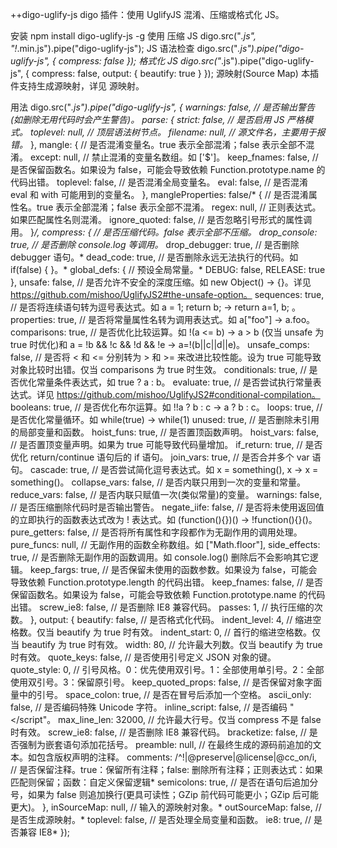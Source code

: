 ++digo-uglify-js
digo 插件：使用 UglifyJS 混淆、压缩或格式化 JS。

安装
npm install digo-uglify-js -g
使用
压缩 JS
digo.src("*.js", "!*.min.js").pipe("digo-uglify-js");
JS 语法检查
digo.src("*.js").pipe("digo-uglify-js", {
	compress: false
});
格式化 JS
digo.src("*.js").pipe("digo-uglify-js", {
	compress: false,
	output: {
		beautify: true
	}
});
源映射(Source Map)
本插件支持生成源映射，详见 源映射。

用法
digo.src("*.js").pipe("digo-uglify-js", {
    warnings: false,            // 是否输出警告(如删除无用代码时会产生警告)。
    parse: {
        strict: false,          // 是否启用 JS 严格模式。
        toplevel: null,         // 顶层语法树节点。
        filename: null,         // 源文件名，主要用于报错。*
    },
    mangle: {                   // 是否混淆变量名。true 表示全部混淆；false 表示全部不混淆。
        except: null,           // 禁止混淆的变量名数组。如 ['$']。
        keep_fnames: false,     // 是否保留函数名。如果设为 false，可能会导致依赖 Function.prototype.name 的代码出错。
        toplevel: false,        // 是否混淆全局变量名。
        eval: false,            // 是否混淆 eval 和 with 可能用到的变量名。
    },
    mangleProperties: false/* { // 是否混淆属性名。true 表示全部混淆；false 表示全部不混淆。
        regex: null,            // 正则表达式。如果匹配属性名则混淆。
        ignore_quoted: false,   // 是否忽略引号形式的属性调用。
    }*/,
    compress: {                 // 是否压缩代码。false 表示全部不压缩。
        drop_console: true,     // 是否删除 console.log 等调用。*
        drop_debugger: true,    // 是否删除 debugger 语句。*
        dead_code: true,        // 是否删除永远无法执行的代码。如 if(false) { }。*
        global_defs: {          // 预设全局常量。*
            DEBUG: false,
            RELEASE: true
        },
        unsafe: false,          // 是否允许不安全的深度压缩。如 new Object() → {}。详见 https://github.com/mishoo/UglifyJS2#the-unsafe-option。
        sequences: true,        // 是否将连续语句转为逗号表达式。如 a = 1; return b; → return a=1, b; 。
        properties: true,       // 是否将常量属性名转为调用表达式。如 a["foo"] → a.foo。
        comparisons: true,      // 是否优化比较运算。如 !(a <= b) → a > b (仅当 unsafe 为 true 时优化)和 a = !b && !c && !d && !e → a=!(b||c||d||e)。
        unsafe_comps: false,    // 是否将 < 和 <= 分别转为 > 和 >= 来改进比较性能。设为 true 可能导致对象比较时出错。仅当 comparisons 为 true 时生效。
        conditionals: true,     // 是否优化常量条件表达式，如 true ? a : b。
        evaluate: true,         // 是否尝试执行常量表达式。详见 https://github.com/mishoo/UglifyJS2#conditional-compilation。
        booleans: true,         // 是否优化布尔运算。如 !!a ? b : c → a ? b : c。
        loops: true,            // 是否优化常量循环。如 while(true) → while(1)
        unused: true,           // 是否删除未引用的局部变量和函数。
        hoist_funs: true,       // 是否置顶函数声明。
        hoist_vars: false,      // 是否置顶变量声明。如果为 true 可能导致代码量增加。
        if_return: true,        // 是否优化 return/continue 语句后的 if 语句。 
        join_vars: true,        // 是否合并多个 var 语句。
        cascade: true,          // 是否尝试简化逗号表达式。如 x = something(), x → x = something()。
        collapse_vars: false,   // 是否内联只用到一次的变量和常量。
        reduce_vars: false,     // 是否内联只赋值一次(类似常量)的变量。
        warnings: false,        // 是否压缩删除代码时是否输出警告。
        negate_iife: false,     // 是否将未使用返回值的立即执行的函数表达式改为 ! 表达式。如 (function(){})() → !function(){}()。
        pure_getters: false,    // 是否将所有属性和字段都作为无副作用的调用处理。
        pure_funcs: null,       // 无副作用的函数全称数组。如 ["Math.floor"],
        side_effects: true,     // 是否删除无副作用的函数调用。如 console.log() 删除后不会影响其它逻辑。
        keep_fargs: true,       // 是否保留未使用的函数参数。如果设为 false，可能会导致依赖 Function.prototype.length 的代码出错。
        keep_fnames: false,     // 是否保留函数名。如果设为 false，可能会导致依赖 Function.prototype.name 的代码出错。
		screw_ie8: false,		// 是否删除 IE8 兼容代码。
        passes: 1,              // 执行压缩的次数。
    },
    output: {
        beautify: false,        // 是否格式化代码。
        indent_level: 4,        // 缩进空格数。仅当 beautify 为 true 时有效。
        indent_start: 0,        // 首行的缩进空格数。仅当 beautify 为 true 时有效。
        width: 80,              // 允许最大列数。仅当 beautify 为 true 时有效。
        quote_keys: false,      // 是否使用引号定义 JSON 对象的键。
        quote_style: 0,         // 引号风格。0：优先使用双引号。1：全部使用单引号。2：全部使用双引号。3：保留原引号。
        keep_quoted_props: false, // 是否保留对象字面量中的引号。
        space_colon: true,      // 是否在冒号后添加一个空格。
        ascii_only: false,      // 是否编码特殊 Unicode 字符。
        inline_script: false,   // 是否编码 "</script"。
        max_line_len: 32000,    // 允许最大行号。仅当 compress 不是 false 时有效。
        screw_ie8: false,       // 是否删除 IE8 兼容代码。
        bracketize: false,      // 是否强制为嵌套语句添加花括号。
        preamble: null,         // 在最终生成的源码前追加的文本。如包含版权声明的注释。
        comments: /^!|@preserve|@license|@cc_on/i,  // 是否保留注释。true：保留所有注释；false: 删除所有注释；正则表达式：如果匹配则保留；函数：自定义保留逻辑*
        semicolons: true,       // 是否在语句后追加分号，如果为 false 则追加换行(更具可读性；GZip 前代码可能更小；GZip 后可能更大)。
    },
    inSourceMap: null,          // 输入的源映射对象。*
    outSourceMap: false,        // 是否生成源映射。*
    toplevel: false,            // 是否处理全局变量和函数。
    ie8: true,                  // 是否兼容 IE8*
});